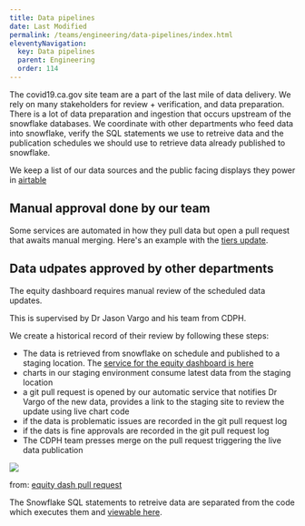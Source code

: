 ```yaml
---
title: Data pipelines
date: Last Modified 
permalink: /teams/engineering/data-pipelines/index.html
eleventyNavigation:
  key: Data pipelines
  parent: Engineering
  order: 114
---
```


The covid19.ca.gov site team are a part of the last mile of data delivery. We rely on many stakeholders for review + verification, and data preparation. There is a lot of data preparation and ingestion that occurs upstream of the snowflake databases. We coordinate with other departments who feed data into snowflake, verify the SQL statements we use to retreive data and the publication schedules we should use to retrieve data already published to snowflake.

We keep a list of our data sources and the public facing displays they power in <a href="https://airtable.com/tbl5wurMk6BMrVvgx/viw3jA3RKjNiFtMk0?blocks=hide">airtable</a>

## Manual approval done by our team

Some services are automated in how they pull data but open a pull request that awaits manual merging. Here's an example with the [tiers update](https://github.com/cagov/Cron/tree/master/CovidWeeklyTierUpdate).

## Data udpates approved by other departments

The equity dashboard requires manual review of the scheduled data updates.

This is supervised by Dr Jason Vargo and his team from CDPH.

We create a historical record of their review by following these steps:

- The data is retrieved from snowflake on schedule and published to a staging location. The [service for the equity dashboard is here](https://github.com/cagov/Cron/tree/master/CovidEquityData)
- charts in our staging environment consume latest data from the staging location
- a git pull request is opened by our automatic service that notifies Dr Vargo of the new data, provides a link to the staging site to review the update using live chart code
- if the data is problematic issues are recorded in the git pull request log
- if the dats is fine approvals are recorded in the git pull request log
- The CDPH team presses merge on the pull request triggering the live data publication

<img src="https://teamdocs.covid19.ca.gov/content/images/data-updates.png">

from: <a href="https://github.com/cagov/covid-static/pull/442">equity dash pull request</a>

The Snowflake SQL statements to retreive data are separated from the code which executes them and [viewable here](https://github.com/cagov/Cron/tree/master/common/SQL/CDT_COVID).
